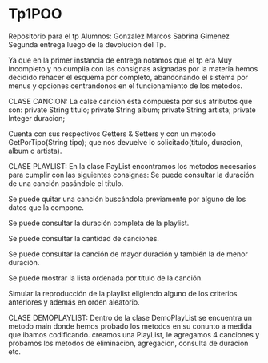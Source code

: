 # Tp1POO
Repositorio para el tp
Alumnos:
Gonzalez Marcos
Sabrina Gimenez
Segunda entrega luego de la devolucion del Tp.

Ya que en la primer instancia de entrega notamos que el tp era Muy Incompleto y no cumplia con las consignas asignadas por la materia
hemos decidido rehacer el esquema por completo, abandonando el sistema por menus y opciones centrandonos en el funcionamiento de los metodos.


CLASE CANCION:
 La calse cancion esta compuesta por sus atributos que son:
 private String titulo;
 private String album;
 private String artista;
 private Integer duracion;
 
 Cuenta con sus respectivos Getters & Setters y con un metodo GetPorTipo(String tipo);
 que nos devuelve lo solicitado(titulo, duracion, album o artista).
 
 
 
 CLASE PLAYLIST:
 En la clase PayList encontramos los metodos necesarios para cumplir con las siguientes consignas:
 Se puede consultar la duración de una canción pasándole el título.

Se puede quitar una canción buscándola previamente por alguno de los datos que la compone.  

Se puede consultar la duración completa de la playlist. 

Se puede consultar la cantidad de canciones. 

Se puede consultar la canción de mayor duración y también la de menor duración.

Se puede mostrar la lista ordenada por título de la canción.

Simular la reproducción de la playlist eligiendo alguno de los criterios anteriores y además en orden aleatorio. 

CLASE DEMOPLAYLIST:
Dentro de la clase DemoPlayList se encuentra un metodo main donde hemos probado los metodos en su conunto a medida que ibamos codificando.
creamos una PlayList, le agregamos 4 canciones y probamos los metodos de eliminacion, agregacion, consulta de duracion etc.



